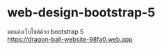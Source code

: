 # web-design-bootstrap-5
ตกแต่งเว็บไซต์ด้วย bootstrap 5 <br>
https://dragon-ball-website-98fa0.web.app
